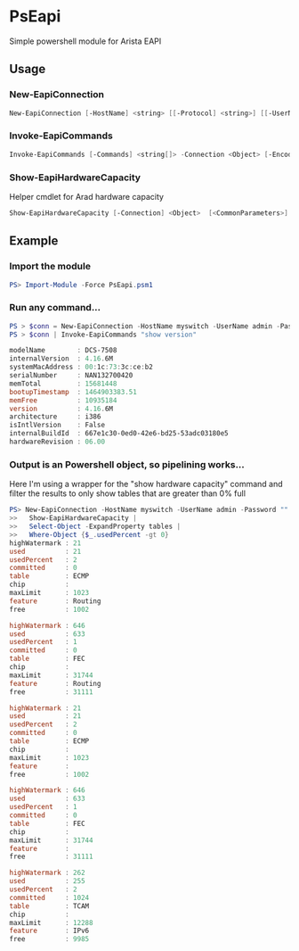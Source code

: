 PsEapi
======

Simple powershell module for Arista EAPI

Usage
-----

### New-EapiConnection

```powershell
New-EapiConnection [-HostName] <string> [[-Protocol] <string>] [[-UserName] <string>] [[-Password] <string>] [<CommonParameters>]
```

### Invoke-EapiCommands

```powershell
Invoke-EapiCommands [-Commands] <string[]> -Connection <Object> [-Encoding <string>] [<CommonParameters>]
```

### Show-EapiHardwareCapacity

Helper cmdlet for Arad hardware capacity

```powershell
Show-EapiHardwareCapacity [-Connection] <Object>  [<CommonParameters>]
```

Example
-------

### Import the module

```powershell
PS> Import-Module -Force PsEapi.psm1
```

### Run any command...

```powershell
PS > $conn = New-EapiConnection -HostName myswitch -UserName admin -Password ""
PS > $conn | Invoke-EapiCommands "show version"

modelName        : DCS-7508
internalVersion  : 4.16.6M
systemMacAddress : 00:1c:73:3c:ce:b2
serialNumber     : NAN132700420
memTotal         : 15681448
bootupTimestamp  : 1464903383.51
memFree          : 10935184
version          : 4.16.6M
architecture     : i386
isIntlVersion    : False
internalBuildId  : 667e1c30-0ed0-42e6-bd25-53adc03180e5
hardwareRevision : 06.00
```

### Output is an Powershell object, so pipelining works...

Here I'm using a wrapper for the "show hardware capacity" command and filter
the results to only show tables that are greater than 0% full

```powershell
PS> New-EapiConnection -HostName myswitch -UserName admin -Password "" |
>>   Show-EapiHardwareCapacity |
>>   Select-Object -ExpandProperty tables |
>>   Where-Object {$_.usedPercent -gt 0}
highWatermark : 21
used          : 21
usedPercent   : 2
committed     : 0
table         : ECMP
chip          :
maxLimit      : 1023
feature       : Routing
free          : 1002

highWatermark : 646
used          : 633
usedPercent   : 1
committed     : 0
table         : FEC
chip          :
maxLimit      : 31744
feature       : Routing
free          : 31111

highWatermark : 21
used          : 21
usedPercent   : 2
committed     : 0
table         : ECMP
chip          :
maxLimit      : 1023
feature       :
free          : 1002

highWatermark : 646
used          : 633
usedPercent   : 1
committed     : 0
table         : FEC
chip          :
maxLimit      : 31744
feature       :
free          : 31111

highWatermark : 262
used          : 255
usedPercent   : 2
committed     : 1024
table         : TCAM
chip          :
maxLimit      : 12288
feature       : IPv6
free          : 9985
```
